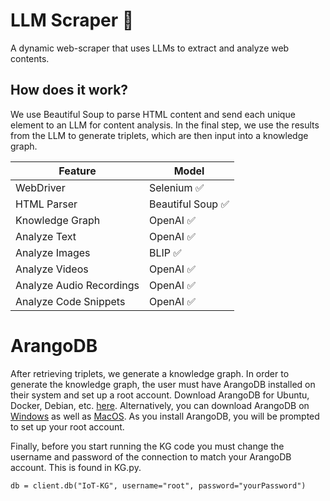 # LLM Scraper 🕺

A dynamic web-scraper that uses LLMs to extract and analyze web contents.

## How does it work?

We use Beautiful Soup to parse HTML content and send each unique element to an LLM for content analysis. In the final step, we use the results from the LLM to generate triplets, which are then input into a knowledge graph.

| Feature                                                                                                                                                     | Model            |
| ----------------------------------------------------------------------------------------------------------------------------------------------------------- | ---------------- |
| WebDriver                                                                                                                                                   | Selenium ✅       |
| HTML Parser                                                                                                                                                 | Beautiful Soup ✅ |
| Knowledge Graph                                                                                                                                             | OpenAI ✅ |
| Analyze Text                                                                                                                                                | OpenAI ✅         |
| Analyze Images                                                                                                                                              | BLIP ✅           |
| Analyze Videos                                                                                                                                              | OpenAI ✅         |
| Analyze Audio Recordings                                                                                                                                    | OpenAI ✅         |
| Analyze Code Snippets                                                                                                                                       | OpenAI ✅         |


# ArangoDB

After retrieving triplets, we generate a knowledge graph. In order to generate the knowledge graph, the user must have ArangoDB installed on their system and set up a root account. Download ArangoDB for Ubuntu, Docker, Debian, etc. [here](https://arangodb.com/download-major/). Alternatively, you can download ArangoDB on [Windows](https://arangodb.com/download-major/windows/) as well as [MacOS](https://docs.arangodb.com/3.11/operations/installation/macos/). As you install ArangoDB, you will be prompted to set up your root account.

Finally, before you start running the KG code you must change the username and password of the connection to match your ArangoDB account. This is found in KG.py.

```
db = client.db("IoT-KG", username="root", password="yourPassword")
```

